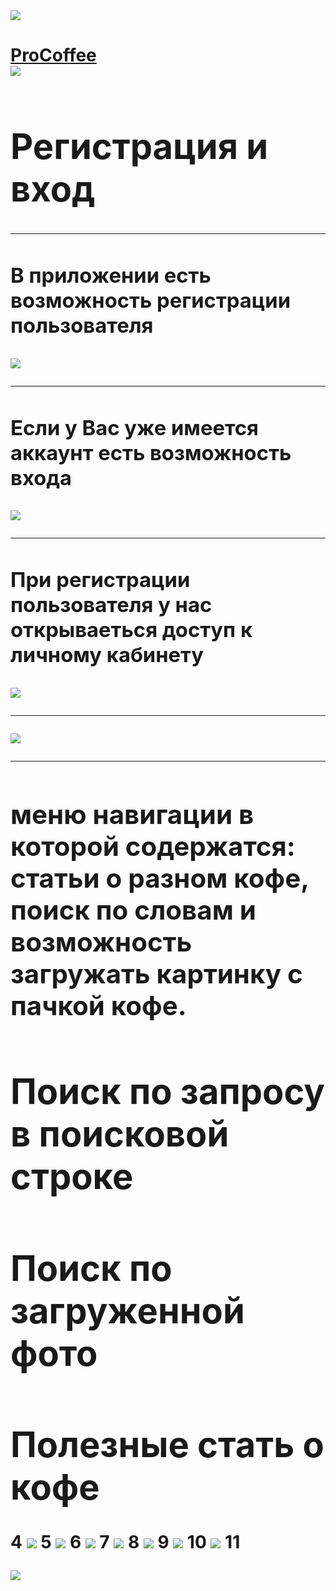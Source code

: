 <img src="https://sun9-75.userapi.com/BRg49xQ2cmWIvvQ_i-TxZCjpGxtX-gFCAuhwBg/PHExZHBL02s.jpg"/>
<br/>
<h1><a href="https://cocoffee.herokuapp.com/signin">ProCoffee</a><h/1>
<br/>
<img src="https://sun9-32.userapi.com/qcjAZZHJnXpCHKD6AfBYxsx3rvLHKuwQTURUhQ/cHc4zboO1Bg.jpg"/>
  
  
  
 
  
<h1>Регистрация и вход</h1>
<hr/>
<h3>В приложении есть возможность регистрации пользователя</h3>
  <img src="https://sun9-28.userapi.com/hYeFTDhNWW9SmkK5iOYXV6lIudLCVm7lII4NpA/tPp8IPbKV24.jpg"/>
<hr/>
<h3>Если у Вас уже имеется аккаунт есть возможность входа </h3>
  <img src="https://sun9-26.userapi.com/UrDb4eMd2okcStjKAa-abjtVKgEGVWGvsBbplw/7mRp4KInY78.jpg"/>
<hr/>
  <h3>При регистрации пользователя у нас открываеться доступ к личному кабинету </h3>
<img src="https://sun9-48.userapi.com/c6rGHnBAriU82KJenepjErM1i8eMbyG5CZ1wsg/MvhcZed4_Gc.jpg"/>
  <hr/>
  <img src="https://sun9-52.userapi.com/6txgpjDxBeQZyKgsfdVwg_e5BW3w-hf0ZyEyfg/-3IV5le2n7c.jpg "/>
<hr/>

<h2>меню навигации в которой содержатся: статьи о разном кофе, поиск по словам и возможность загружать картинку с пачкой кофе.  </h2>


<h1>Поиск по запросу в поисковой строке </h1>
  
  
<h1>Поиск по загруженной фото </h1>
  
<h1>Полезные стать о кофе </h1>
  





4
<img src="https://sun9-54.userapi.com/4o0Sf3CG7x1kJdeHaeqzR5hJnx708Gw1CJleow/qaR-lAy1acE.jpg"/>
5
<img src="https://sun9-69.userapi.com/gsiDipsL0Y3zulyyF0s4XMLvgbu-WEqip6j1GA/z9jp-26HgxU.jpg"/>
6
<img src="https://sun9-4.userapi.com/xKwD3xlilTblO9KGeOcZda4sBrYi2hDMkgOtpw/4KqKMa4IcqA.jpg"/>
7
<img src="https://sun9-20.userapi.com/GObhzYLHPUwl8_RmkdyXXGLa-PPPPxGm4_tEQA/PkMKeSWXBxo.jpg"/>
8
<img src="https://sun9-66.userapi.com/zzneRqy45Jruuf7XVnAHiYuUPX7nek4l9AXl6w/7-WRtDh05fA.jpg"/>
9
<img src="https://sun9-50.userapi.com/v1MsIgw7BKRH2T-8q6RYTPut_TCCtOki37_SIA/021wUYjjuIM.jpg"/>
10
<img src="https://sun9-47.userapi.com/StrqJawqIqDpPiG9WVcRwbnL_dayQFnC1b8WiA/JEFK6VsU3VQ.jpg"/>
11


<img src="https://sun9-62.userapi.com/XjY1zFpTOQvB08GlbIcKFi5kpserF-8-aie5Sw/_QgDwErhhrc.jpg"/>




